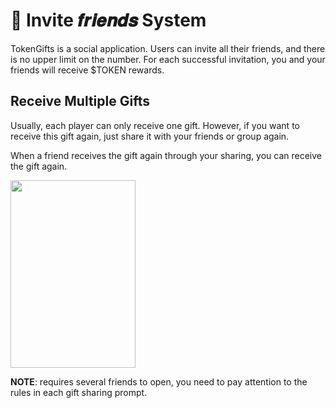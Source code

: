 # 🤜 Invite 𝒇𝒓𝒊𝒆𝒏𝒅𝒔 System

TokenGifts is a social application. Users can invite all their friends, and there is no upper limit on the number. For each successful invitation, you and your friends will receive $TOKEN rewards.

## Receive Multiple Gifts

Usually, each player can only receive one gift. However, if you want to receive this gift again, just share it with your friends or group again.

When a friend receives the gift again through your sharing, you can receive the gift again.

<img src="/image/invite-friends-system/1733380840680.jpg"  width="200" height="300">

**NOTE**: requires several friends to open, you need to pay attention to the rules in each gift sharing prompt.
